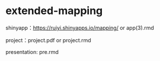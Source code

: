 # extended-mapping

shinyapp：https://ruiyi.shinyapps.io/mapping/ or app(3).rmd

project：project.pdf or project.rmd

presentation: pre.rmd

